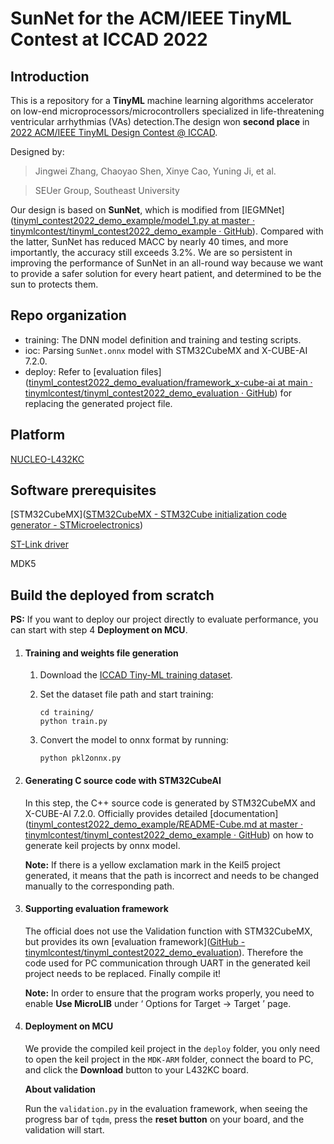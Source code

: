 # SunNet for the ACM/IEEE TinyML Contest at ICCAD 2022

## Introduction

This is a repository for a **TinyML** machine learning algorithms accelerator on low-end microprocessors/microcontrollers specialized in life-threatening ventricular arrhythmias (VAs) detection.The design won **second place** in [2022 ACM/IEEE TinyML Design Contest @ ICCAD](https://tinymlcontest.github.io/TinyML-Design-Contest/index.html).

Designed by:

> Jingwei Zhang, Chaoyao Shen, Xinye Cao, Yuning Ji, et al.

> SEUer Group, Southeast University

Our design is based on **SunNet**, which is modified from [IEGMNet]([tinyml_contest2022_demo_example/model_1.py at master · tinymlcontest/tinyml_contest2022_demo_example · GitHub](https://github.com/tinymlcontest/tinyml_contest2022_demo_example/blob/master/models/model_1.py)). Compared with the latter, SunNet has reduced MACC by nearly 40 times, and more importantly, the accuracy still exceeds 3.2%. We are so persistent in improving the performance of SunNet in an all-round way because we want to provide a safer solution for every heart patient, and determined to be the sun to protects them.

## Repo organization

- training: The DNN model definition and training and testing scripts.
- ioc: Parsing `SunNet.onnx` model with STM32CubeMX and X-CUBE-AI 7.2.0.
- deploy: Refer to [evaluation files]([tinyml_contest2022_demo_evaluation/framework_x-cube-ai at main · tinymlcontest/tinyml_contest2022_demo_evaluation · GitHub](https://github.com/tinymlcontest/tinyml_contest2022_demo_evaluation/tree/main/framework_x-cube-ai)) for replacing the generated project file.

## Platform

[ NUCLEO-L432KC](https://www.digikey.com/en/products/detail/stmicroelectronics/NUCLEO-L432KC/6132763)

## Software prerequisites

[STM32CubeMX]([STM32CubeMX - STM32Cube initialization code generator - STMicroelectronics](https://www.st.com/en/development-tools/stm32cubemx.html))

[ST-Link driver](https://www.st.com/content/my_st_com/en/products/development-tools/software-development-tools/stm32-software-development-tools/stm32-utilities/stsw-link009.license=1656325086116.product=STSW-LINK009.version=2.0.2.html)

MDK5

## Build the deployed from scratch

**PS:** If you want to deploy our project directly to evaluate performance, you can start with step 4 **Deployment on MCU**.

1. #### Training and weights file generation

   1. Download the [ICCAD Tiny-ML training dataset](https://drive.google.com/file/d/11lOiocENt7TVRqwYbUkIgd1_-ZCUNIrH/view?usp=sharing).

   2. Set the dataset file path and start training:

      ```shell
      cd training/
      python train.py
      ```

   3. Convert the model to onnx format by running:

      ```shell
      python pkl2onnx.py 
      ```

2. #### Generating C source code with STM32CubeAI

   In this step, the C++ source code is generated by STM32CubeMX and X-CUBE-AI 7.2.0. Officially provides detailed [documentation]([tinyml_contest2022_demo_example/README-Cube.md at master · tinymlcontest/tinyml_contest2022_demo_example · GitHub](https://github.com/tinymlcontest/tinyml_contest2022_demo_example/blob/master/README-Cube.md)) on how to generate keil projects by onnx model.

   **Note:** If there is a yellow exclamation mark in the Keil5 project generated, it means that the path is incorrect and needs to be changed manually to the corresponding path.

3. #### Supporting evaluation framework

   The official does not use the Validation function with STM32CubeMX, but provides its own [evaluation framework]([GitHub - tinymlcontest/tinyml_contest2022_demo_evaluation](https://github.com/tinymlcontest/tinyml_contest2022_demo_evaluation)). Therefore the code used for PC communication through UART in the generated keil project needs to be replaced. Finally compile it!

   **Note:** In order to ensure that the program works properly, you need to enable **Use MicroLIB** under  ‘ Options for Target → Target ’ page.

4. #### Deployment on MCU

   We provide the compiled keil project in the `deploy` folder, you only need to open the keil project in the `MDK-ARM` folder, connect the board to PC, and click the **Download** button to your L432KC board. 

   **About validation**

   Run the `validation.py` in the evaluation framework, when seeing the progress bar of `tqdm`, press the **reset button** on your board, and the validation will start.

